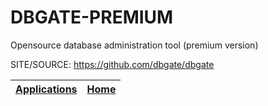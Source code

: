 # DBGATE-PREMIUM

 Opensource database administration tool (premium version)

 SITE/SOURCE: https://github.com/dbgate/dbgate

 | [Applications](https://portable-linux-apps.github.io/apps.html) | [Home](https://portable-linux-apps.github.io)
 | --- | --- |
